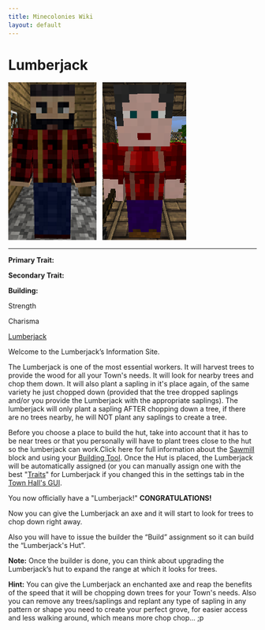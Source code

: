 ```yaml
---
title: Minecolonies Wiki
layout: default
---
```

# Lumberjack

<div class="infobox box text-center">
<img src="../../assets/images/workers/Lumberjack_M.png" alt="Lumberjack Male" />&nbsp;&nbsp;&nbsp;<img src="../../assets/images/workers/Lumberjack_F.png" alt="Lumberjack female" />
<hr />
  <div class="row section-text text-left">
    <div class="col">
      <p><strong>Primary Trait:</strong></p>
      <p><strong>Secondary Trait:</strong></p>
      <p><strong>Building:</strong></p>
    </div>
    <div class="col">
      <p class="traitp">Strength</p>
      <p class="traits">Charisma</p>
      <p><a href="../buildings/lumberjack">Lumberjack</a></p>
    </div>
  </div>
</div>

Welcome to the Lumberjack’s Information Site.

The Lumberjack is one of the most essential workers. It will harvest trees to provide the wood for all your Town's needs. It will look for nearby trees and chop them down. It will also plant a sapling in it's place again, of the same variety he just chopped down (provided that the tree dropped saplings and/or you provide the Lumberjack with the appropriate saplings). The lumberjack will only plant a sapling AFTER chopping down a tree, if there are no trees nearby, he will NOT plant any saplings to create a tree.
 
Before you choose a place to build the hut, take into account that it has to be near trees or that you personally will have to plant trees close to the hut so the lumberjack can work.Click here for full information about the [Sawmill](../../source/buildings/sawmill) block and using your [Building Tool](../items/buildingtool). Once the Hut is placed, the Lumberjack will be automatically assigned (or you can manually assign one with the best "[Traits](../systems/workerinfo)" for Lumberjack if you changed this in the settings tab in the [Town Hall's GUI](../../source/buildings/townhall). 

You now officially have a "Lumberjack!" **CONGRATULATIONS!**

Now you can give the Lumberjack an axe and it will start to look for trees to chop down right away. 

Also you will have to issue the builder the “Build” assignment so it can build the “Lumberjack's Hut”.

**Note:** Once the builder is done, you can think about upgrading the Lumberjack’s hut to expand the range at which it looks for trees. 

**Hint:** You can give the Lumberjack an enchanted axe and reap the benefits of the speed that it will be chopping down trees for your Town's needs. Also you can remove any trees/saplings and replant any type of sapling in any pattern or shape you need to create your perfect grove, for easier access and less walking around, which means more chop chop... ;p
